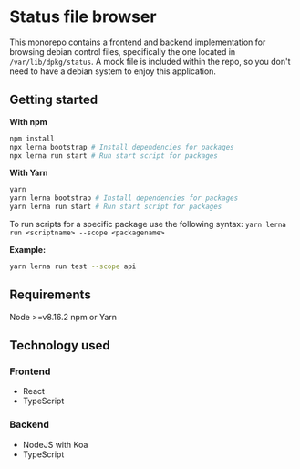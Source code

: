 # Status file browser

This monorepo contains a frontend and backend implementation for browsing debian control files, specifically the one located in `/var/lib/dpkg/status`. A mock file is included within the repo, so you don't need to have a debian system to enjoy this application.

## Getting started

**With npm**
```bash
npm install
npx lerna bootstrap # Install dependencies for packages
npx lerna run start # Run start script for packages
```

**With Yarn**
```bash
yarn
yarn lerna bootstrap # Install dependencies for packages
yarn lerna run start # Run start script for packages
```

To run scripts for a specific package use the following syntax:
`yarn lerna run <scriptname> --scope <packagename>`

**Example:**

```bash
yarn lerna run test --scope api
```

## Requirements

Node >=v8.16.2
npm or Yarn

## Technology used

### Frontend
- React
- TypeScript

### Backend
- NodeJS with Koa
- TypeScript